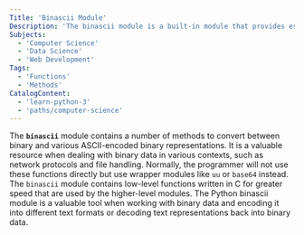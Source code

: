 ```yaml
---
Title: 'Binascii Module'
Description: 'The binascii module is a built-in module that provides essential functions for working with binary data and performing binary-to-text encoding and decoding.'
Subjects:
  - 'Computer Science'
  - 'Data Science'
  - 'Web Development'
Tags:
  - 'Functions'
  - 'Methods'
CatalogContent:
  - 'learn-python-3'
  - 'paths/computer-science'
---
```


The **`binascii`** module contains a number of methods to convert between binary and various ASCII-encoded binary representations. It is a valuable resource when dealing with binary data in various contexts, such as network protocols and file handling. Normally, the programmer will not use these functions directly but use wrapper modules like `uu` or `base64` instead. The `binascii` module contains low-level functions written in C for greater speed that are used by the higher-level modules. The Python binascii module is a valuable tool when working with binary data and encoding it into different text formats or decoding text representations back into binary data.
